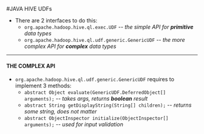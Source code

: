 #JAVA HIVE UDFs

* There are 2 interfaces to do this:
  * `org.apache.hadoop.hive.ql.exec.UDF` -- *the simple API for **primitive** data types*
  * `org.apache.hadoop.hive.ql.udf.generic.GenericUDF` -- *the more complex API for **complex** data types*

------------------------
#### THE COMPLEX API

* `org.apache.hadoop.hive.ql.udf.generic.GenericUDF` requires to implement 3 methods:
   * `abstract Object evaluate(GenericUDF.DeferredObject[] arguments);` -- *takes args, returns **boolean** result*
   * `abstract String getDisplayString(String[] children);` -- *returns some string, does not matter*
   * `abstract ObjectInspector initialize(ObjectInspector[] arguments);` -- *used for input validation*
  

